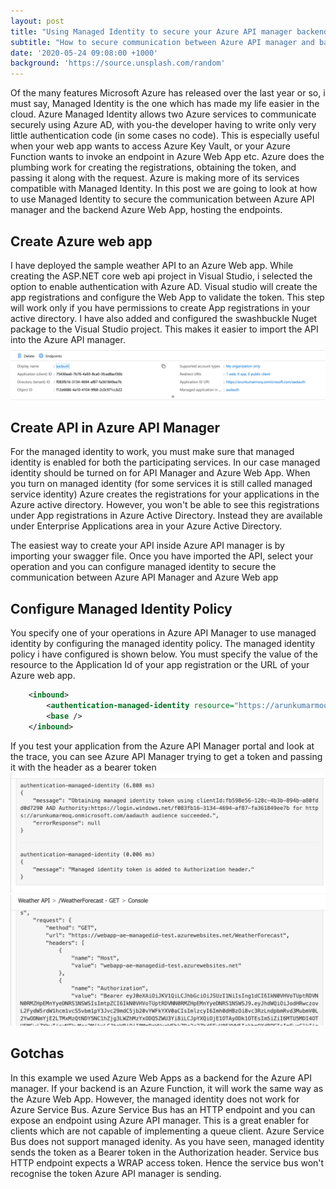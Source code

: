 ```yaml
---
layout: post
title: "Using Managed Identity to secure your Azure API manager backend"
subtitle: "How to secure communication between Azure API manager and backend web app using managed identity"
date: '2020-05-24 09:08:00 +1000'
background: 'https://source.unsplash.com/random'
---
```

Of the many features Microsoft Azure has released over the last year or so, i must say, Managed Identity is the one which has made my life easier in the cloud. Azure Managed Identity allows two Azure services to communicate securely using Azure AD, with you-the developer having to write only very little authentication code (in some cases no code). This is especially useful when your web app wants to access Azure Key Vault, or your Azure Function wants to invoke an endpoint in Azure Web App etc. Azure does the plumbing work for creating the registrations, obtaining the token, and passing it along with the request. Azure is making more of its services compatible with Managed Identity. In this post we are going to look at how to use Managed Identity to secure the communication between Azure API manager and the backend Azure Web App, hosting the endpoints.

## Create Azure web app
I have deployed the sample weather API to an Azure Web app. While creating the ASP.NET core web api project in Visual Studio, i selected the option to enable authentication with Azure AD. Visual studio will create the app registrations and configure the Web App to validate the token. This step will work only if you have permissions to create App registrations in your active directory. I have also added and configured the swashbuckle Nuget package to the Visual Studio project. This makes it easier to import the API into the Azure API manager.
![Azure AD Registration][3]
## Create API in Azure API Manager
For the managed identity to work, you must make sure that managed identity is enabled for both the participating services. In our case managed identity should be turned on for API Manager and Azure Web App. When you turn on managed identity (for some services it is still called managed service identity) Azure creates the registrations for your applications in the Azure active directory. However, you won't be able to see this registrations under App registrations in Azure Active Directory. Instead they are available under Enterprise Applications area in your Azure Active Directory. 

The easiest way to create your API inside Azure API manager is by importing your swagger file. Once you have imported the API, select your operation and you can configure managed identity to secure the communication between Azure API Manager and Azure Web app
## Configure Managed Identity Policy
You specify one of your operations in Azure API Manager to use managed identity by configuring the managed identity policy. The managed identity policy i have configured is shown below. You must specify the value of the resource to the Application Id of your app registration or the URL of your Azure web app.
```xml
    <inbound>
        <authentication-managed-identity resource="https://arunkumarmoq.onmicrosoft.com/aadauth" ignore-error="false" output-token-variable-name="" />
        <base />
    </inbound>
``` 
If you test your application from the Azure API Manager portal and look at the trace, you can see Azure API Manager trying to get a token and passing it with the header as a bearer token
![Azure AD token call][1]
![Azure AD bearer token][2]
## Gotchas
In this example we used Azure Web Apps as a backend for the Azure API manager. If your backend is an Azure Function, it will work the same way as the Azure Web App. However, the managed identity does not work for Azure Service Bus. Azure Service Bus has an HTTP endpoint and you can expose an endpoint using Azure API manager. This is a great enabler for clients which are not capable of implementing a queue client. Azure Service Bus does not support managed idenity. As you have seen, managed identity sends the token as a Bearer token in the Authorization header. Service bus HTTP endpoint expects a WRAP access token. Hence the service bus won't recognise the token Azure API manager is sending.

[1]: /uploads/2020/05/apimmanagedidtoken.png
[2]: /uploads/2020/05/apimmanagedidbearer.png
[3]: /uploads/2020/05/azureadregistration.png